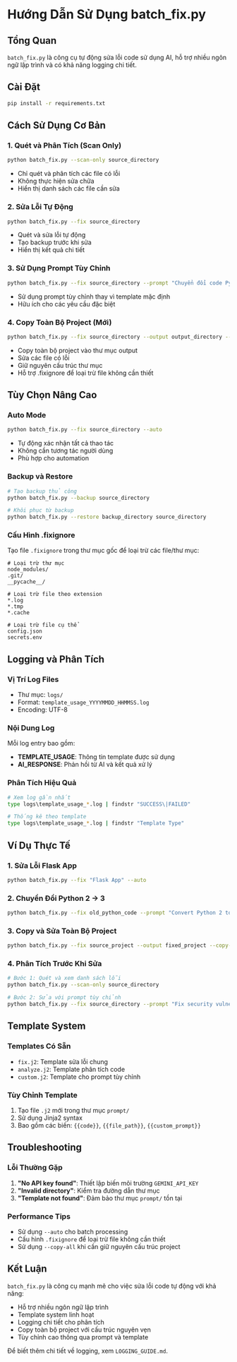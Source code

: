 # Hướng Dẫn Sử Dụng batch_fix.py

## Tổng Quan
`batch_fix.py` là công cụ tự động sửa lỗi code sử dụng AI, hỗ trợ nhiều ngôn ngữ lập trình và có khả năng logging chi tiết.

## Cài Đặt
```bash
pip install -r requirements.txt
```

## Cách Sử Dụng Cơ Bản

### 1. Quét và Phân Tích (Scan Only)
```bash
python batch_fix.py --scan-only source_directory
```
- Chỉ quét và phân tích các file có lỗi
- Không thực hiện sửa chữa
- Hiển thị danh sách các file cần sửa

### 2. Sửa Lỗi Tự Động
```bash
python batch_fix.py --fix source_directory
```
- Quét và sửa lỗi tự động
- Tạo backup trước khi sửa
- Hiển thị kết quả chi tiết

### 3. Sử Dụng Prompt Tùy Chỉnh
```bash
python batch_fix.py --fix source_directory --prompt "Chuyển đổi code Python 2 sang Python 3"
```
- Sử dụng prompt tùy chỉnh thay vì template mặc định
- Hữu ích cho các yêu cầu đặc biệt

### 4. Copy Toàn Bộ Project (Mới)
```bash
python batch_fix.py --fix source_directory --output output_directory --copy-all
```
- Copy toàn bộ project vào thư mục output
- Sửa các file có lỗi
- Giữ nguyên cấu trúc thư mục
- Hỗ trợ .fixignore để loại trừ file không cần thiết

## Tùy Chọn Nâng Cao

### Auto Mode
```bash
python batch_fix.py --fix source_directory --auto
```
- Tự động xác nhận tất cả thao tác
- Không cần tương tác người dùng
- Phù hợp cho automation

### Backup và Restore
```bash
# Tạo backup thủ công
python batch_fix.py --backup source_directory

# Khôi phục từ backup
python batch_fix.py --restore backup_directory source_directory
```

### Cấu Hình .fixignore
Tạo file `.fixignore` trong thư mục gốc để loại trừ các file/thư mục:
```
# Loại trừ thư mục
node_modules/
.git/
__pycache__/

# Loại trừ file theo extension
*.log
*.tmp
*.cache

# Loại trừ file cụ thể
config.json
secrets.env
```

## Logging và Phân Tích

### Vị Trí Log Files
- Thư mục: `logs/`
- Format: `template_usage_YYYYMMDD_HHMMSS.log`
- Encoding: UTF-8

### Nội Dung Log
Mỗi log entry bao gồm:
- **TEMPLATE_USAGE**: Thông tin template được sử dụng
- **AI_RESPONSE**: Phản hồi từ AI và kết quả xử lý

### Phân Tích Hiệu Quả
```bash
# Xem log gần nhất
type logs\template_usage_*.log | findstr "SUCCESS\|FAILED"

# Thống kê theo template
type logs\template_usage_*.log | findstr "Template Type"
```

## Ví Dụ Thực Tế

### 1. Sửa Lỗi Flask App
```bash
python batch_fix.py --fix "Flask App" --auto
```

### 2. Chuyển Đổi Python 2 → 3
```bash
python batch_fix.py --fix old_python_code --prompt "Convert Python 2 to Python 3 syntax" --auto
```

### 3. Copy và Sửa Toàn Bộ Project
```bash
python batch_fix.py --fix source_project --output fixed_project --copy-all --auto
```

### 4. Phân Tích Trước Khi Sửa
```bash
# Bước 1: Quét và xem danh sách lỗi
python batch_fix.py --scan-only source_directory

# Bước 2: Sửa với prompt tùy chỉnh
python batch_fix.py --fix source_directory --prompt "Fix security vulnerabilities" --auto
```

## Template System

### Templates Có Sẵn
- `fix.j2`: Template sửa lỗi chung
- `analyze.j2`: Template phân tích code
- `custom.j2`: Template cho prompt tùy chỉnh

### Tùy Chỉnh Template
1. Tạo file `.j2` mới trong thư mục `prompt/`
2. Sử dụng Jinja2 syntax
3. Bao gồm các biến: `{{code}}`, `{{file_path}}`, `{{custom_prompt}}`

## Troubleshooting

### Lỗi Thường Gặp
1. **"No API key found"**: Thiết lập biến môi trường `GEMINI_API_KEY`
2. **"Invalid directory"**: Kiểm tra đường dẫn thư mục
3. **"Template not found"**: Đảm bảo thư mục `prompt/` tồn tại

### Performance Tips
- Sử dụng `--auto` cho batch processing
- Cấu hình `.fixignore` để loại trừ file không cần thiết
- Sử dụng `--copy-all` khi cần giữ nguyên cấu trúc project

## Kết Luận
`batch_fix.py` là công cụ mạnh mẽ cho việc sửa lỗi code tự động với khả năng:
- Hỗ trợ nhiều ngôn ngữ lập trình
- Template system linh hoạt
- Logging chi tiết cho phân tích
- Copy toàn bộ project với cấu trúc nguyên vẹn
- Tùy chỉnh cao thông qua prompt và template

Để biết thêm chi tiết về logging, xem `LOGGING_GUIDE.md`.